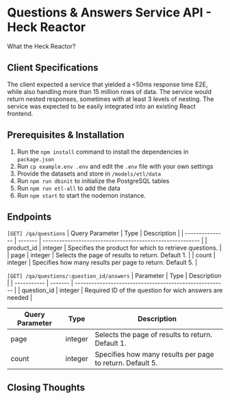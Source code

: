 # Questions & Answers Service API - Heck Reactor
What the Heck Reactor?

## Client Specifications
The client expected a service that yielded a <50ms response time E2E, while also handling more than 15 million rows of data. The service would return nested responses, sometimes with at least 3 levels of nesting. The service was expected to be easily integrated into an existing React frontend.

## Prerequisites & Installation
1. Run the `npm install` command to install the dependencies in `package.json`
2. Run `cp example.env .env` and edit the `.env` file with your own settings
3. Provide the datasets and store in `/models/etl/data`
4. Run `npm run dbinit` to initialize the PostgreSQL tables
5. Run `npm run etl-all` to add the data
6. Run `npm start` to start the nodemon instance.

## Endpoints
`[GET] /qa/questions`
| Query Parameter | Type    | Description                                               |
| --------------- | ------- | --------------------------------------------------------- |
| product_id      | integer | Specifies the product for which to retrieve questions.    |
| page            | integer | Selects the page of results to return. Default 1.         |
| count           | integer | Specifies how many results per page to return. Default 5. |

`[GET] /qa/questions/:question_id/answers`
| Parameter   | Type    | Description                                             |
| ----------- | ------- | ------------------------------------------------------- |
| question_id | integer | Required ID of the question for wich answers are needed |

| Query Parameter | Type    | Description                                               |
| --------------- | ------- | --------------------------------------------------------- |
| page            | integer | Selects the page of results to return. Default 1.         |
| count           | integer | Specifies how many results per page to return. Default 5. |

## Closing Thoughts

